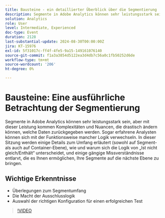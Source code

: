```yaml
---
title: Bausteine - ein detaillierter Überblick über die Segmentierung
description: Segmente in Adobe Analytics können sehr leistungsstark sein, aber mit dieser Leistung kommen Komplexitäten und Nuancen, die drastisch ändern können, welche Daten zurückgegeben werden. Sogar erfahrene Analysten können sich mit der Funktionsweise mancher Logik verwechseln. In dieser Sitzung wird etwas über den Umfang nachgedacht (sowohl auf Segment- als auch auf Container-Ebene), wie und warum sich die Ausschlusslogik von „Ist nicht gleich/Enthält“ unterscheidet, und es werden einige gängige Missverständnisse entlarvt, die es Ihnen ermöglichen, Ihre Segmente auf die nächste Ebene zu bringen.Zu den wichtigsten Erkenntnissen gehören Überlegungen zum Segmentumfang- Die Macht der Ausschlusslogik- Auswahl der richtigen Konfiguration für den Erfolg
solution: Analytics
role: User
level: Intermediate, Experienced
doc-type: Event
duration: 2128
last-substantial-update: 2024-08-30T00:00:00Z
jira: KT-15976
exl-id: 5f31017c-ff4f-4fe5-9a15-149161076140
source-git-commit: f1a3a3854d5122ea3d4db7c56a0c1fb50252d6de
workflow-type: tm+mt
source-wordcount: '206'
ht-degree: 0%

---
```


# Bausteine: Eine ausführliche Betrachtung der Segmentierung

Segmente in Adobe Analytics können sehr leistungsstark sein, aber mit dieser Leistung kommen Komplexitäten und Nuancen, die drastisch ändern können, welche Daten zurückgegeben werden. Sogar erfahrene Analysten können sich mit der Funktionsweise mancher Logik verwechseln. In dieser Sitzung werden einige Details zum Umfang erläutert (sowohl auf Segment- als auch auf Container-Ebene), wie und warum sich die Logik von „Ist nicht gleich/Enthält“ unterscheidet, und einige gängige Missverständnisse entlarvt, die es Ihnen ermöglichen, Ihre Segmente auf die nächste Ebene zu bringen.

## Wichtige Erkenntnisse

* Überlegungen zum Segmentumfang
* Die Macht der Ausschlusslogik
* Auswahl der richtigen Konfiguration für einen erfolgreichen Test

>[!VIDEO](https://video.tv.adobe.com/v/3456938/?learn=on&captions=ger)

